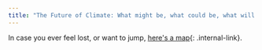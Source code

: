 ```yaml
---
title: "The Future of Climate: What might be, what could be, what will be"
---
```


In case you ever feel lost, or want to jump, [here's a map](/rda/cccf-map){: .internal-link}.
